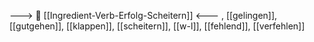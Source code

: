 ---> 🧗 [[Ingredient-Verb-Erfolg-Scheitern]] <---
, [[gelingen]], [[gutgehen]], [[klappen]], [[scheitern]], [[w-l]], [[fehlend]], [[verfehlen]]